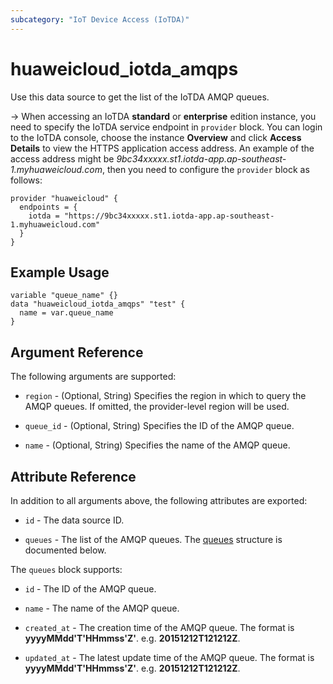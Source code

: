 ```yaml
---
subcategory: "IoT Device Access (IoTDA)"
---
```


# huaweicloud_iotda_amqps

Use this data source to get the list of the IoTDA AMQP queues.

-> When accessing an IoTDA **standard** or **enterprise** edition instance, you need to specify
  the IoTDA service endpoint in `provider` block.
  You can login to the IoTDA console, choose the instance **Overview** and click **Access Details**
  to view the HTTPS application access address. An example of the access address might be
  *9bc34xxxxx.st1.iotda-app.ap-southeast-1.myhuaweicloud.com*, then you need to configure the
  `provider` block as follows:

  ```hcl
  provider "huaweicloud" {
    endpoints = {
      iotda = "https://9bc34xxxxx.st1.iotda-app.ap-southeast-1.myhuaweicloud.com"
    }
  }
  ```

## Example Usage

```hcl
variable "queue_name" {}
data "huaweicloud_iotda_amqps" "test" {
  name = var.queue_name
}
```

## Argument Reference

The following arguments are supported:

* `region` - (Optional, String) Specifies the region in which to query the AMQP queues.
  If omitted, the provider-level region will be used.

* `queue_id` - (Optional, String) Specifies the ID of the AMQP queue.

* `name` - (Optional, String) Specifies the name of the AMQP queue.

## Attribute Reference

In addition to all arguments above, the following attributes are exported:

* `id` - The data source ID.

* `queues` - The list of the AMQP queues.
  The [queues](#iotda_queues) structure is documented below.

<a name="iotda_queues"></a>
The `queues` block supports:

* `id` - The ID of the AMQP queue.

* `name` - The name of the AMQP queue.

* `created_at` - The creation time of the AMQP queue.
  The format is **yyyyMMdd'T'HHmmss'Z'**. e.g. **20151212T121212Z**.

* `updated_at` - The latest update time of the AMQP queue.
  The format is **yyyyMMdd'T'HHmmss'Z'**. e.g. **20151212T121212Z**.
